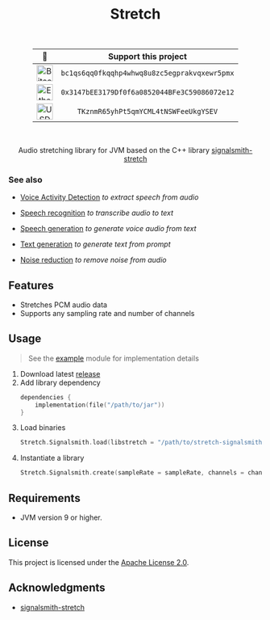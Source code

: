 <h1 align="center">Stretch</h1>

<br>

<div align="center" style="display: grid; justify-content: center;">

|                                                                  🌟                                                                   |                  Support this project                   |               
|:-------------------------------------------------------------------------------------------------------------------------------------:|:-------------------------------------------------------:|
|  <img src="https://raw.githubusercontent.com/ErikThiart/cryptocurrency-icons/master/32/bitcoin.png" alt="Bitcoin (BTC)" width="32"/>  | <code>bc1qs6qq0fkqqhp4whwq8u8zc5egprakvqxewr5pmx</code> | 
| <img src="https://raw.githubusercontent.com/ErikThiart/cryptocurrency-icons/master/32/ethereum.png" alt="Ethereum (ETH)" width="32"/> | <code>0x3147bEE3179Df0f6a0852044BFe3C59086072e12</code> |
|  <img src="https://raw.githubusercontent.com/ErikThiart/cryptocurrency-icons/master/32/tether.png" alt="USDT (TRC-20)" width="32"/>   |     <code>TKznmR65yhPt5qmYCML4tNSWFeeUkgYSEV</code>     |

</div>

<br>

<p align="center">Audio stretching library for JVM based on the C++ library <a href=https://github.com/Signalsmith-Audio/signalsmith-stretch">signalsmith-stretch</a></p>

### See also

- [Voice Activity Detection](https://github.com/numq/voice-activity-detection) *to extract speech from audio*


- [Speech recognition](https://github.com/numq/speech-recognition) *to transcribe audio to text*


- [Speech generation](https://github.com/numq/speech-generation) *to generate voice audio from text*


- [Text generation](https://github.com/numq/text-generation) *to generate text from prompt*


- [Noise reduction](https://github.com/numq/noise-reduction) *to remove noise from audio*

## Features

- Stretches PCM audio data
- Supports any sampling rate and number of channels

## Usage

> See the [example](example) module for implementation details

1. Download latest [release](https://github.com/numq/stretch/releases)
2. Add library dependency
   ```kotlin
   dependencies {
       implementation(file("/path/to/jar"))
   }
   ```
3. Load binaries
    ```kotlin
    Stretch.Signalsmith.load(libstretch = "/path/to/stretch-signalsmith")
    ```
4. Instantiate a library
    ```kotlin
    Stretch.Signalsmith.create(sampleRate = sampleRate, channels = channels, playbackSpeedFactor = defaultPlaybackSpeedFactor)
    ```

## Requirements

- JVM version 9 or higher.

## License

This project is licensed under the [Apache License 2.0](LICENSE).

## Acknowledgments

- [signalsmith-stretch](https://github.com/Signalsmith-Audio/signalsmith-stretch)
